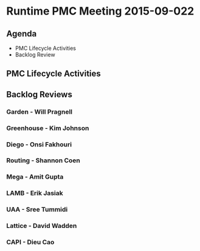 # Runtime PMC Meeting 2015-09-022

## Agenda
* PMC Lifecycle Activities
* Backlog Review

## PMC Lifecycle Activities

## Backlog Reviews

### Garden - Will Pragnell

### Greenhouse - Kim Johnson

### Diego - Onsi Fakhouri

### Routing - Shannon Coen

### Mega - Amit Gupta

### LAMB - Erik Jasiak

### UAA - Sree Tummidi
 
### Lattice - David Wadden

### CAPI - Dieu Cao
